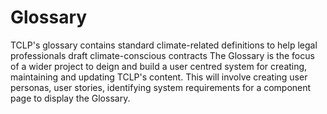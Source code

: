 # Glossary
TCLP's glossary contains standard climate-related definitions to help legal professionals draft climate-conscious contracts
The Glossary is the focus of a wider project to deign and build a user centred system for creating, maintaining and updating TCLP's content. 
This will involve creating user personas, user stories, identifying system requirements for a component page to display the Glossary.  
